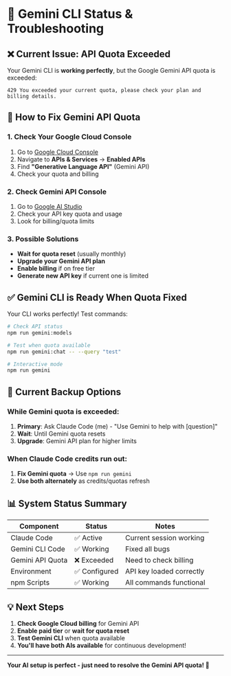 # 🔷 Gemini CLI Status & Troubleshooting

## ❌ **Current Issue: API Quota Exceeded**

Your Gemini CLI is **working perfectly**, but the Google Gemini API quota is exceeded:

```
429 You exceeded your current quota, please check your plan and billing details.
```

## 🔧 **How to Fix Gemini API Quota**

### **1. Check Your Google Cloud Console**
1. Go to [Google Cloud Console](https://console.cloud.google.com/)
2. Navigate to **APIs & Services** → **Enabled APIs**
3. Find **"Generative Language API"** (Gemini API)
4. Check your quota and billing

### **2. Check Gemini API Console**
1. Go to [Google AI Studio](https://aistudio.google.com/)
2. Check your API key quota and usage
3. Look for billing/quota limits

### **3. Possible Solutions**
- **Wait for quota reset** (usually monthly)
- **Upgrade your Gemini API plan**
- **Enable billing** if on free tier
- **Generate new API key** if current one is limited

## ✅ **Gemini CLI is Ready When Quota Fixed**

Your CLI works perfectly! Test commands:

```bash
# Check API status
npm run gemini:models

# Test when quota available
npm run gemini:chat -- --query "test"

# Interactive mode
npm run gemini
```

## 🔄 **Current Backup Options**

### **While Gemini quota is exceeded:**
1. **Primary**: Ask Claude Code (me) - "Use Gemini to help with [question]"
2. **Wait**: Until Gemini quota resets
3. **Upgrade**: Gemini API plan for higher limits

### **When Claude Code credits run out:**
1. **Fix Gemini quota** → Use `npm run gemini`
2. **Use both alternately** as credits/quotas refresh

## 📊 **System Status Summary**

| Component | Status | Notes |
|-----------|--------|-------|
| Claude Code | ✅ Active | Current session working |
| Gemini CLI Code | ✅ Working | Fixed all bugs |
| Gemini API Quota | ❌ Exceeded | Need to check billing |
| Environment | ✅ Configured | API key loaded correctly |
| npm Scripts | ✅ Working | All commands functional |

## 💡 **Next Steps**

1. **Check Google Cloud billing** for Gemini API
2. **Enable paid tier** or **wait for quota reset**
3. **Test Gemini CLI** when quota available
4. **You'll have both AIs available** for continuous development!

---

**Your AI setup is perfect - just need to resolve the Gemini API quota! 🎯**